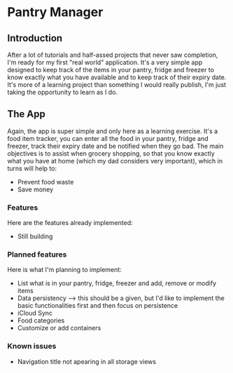 #  Pantry Manager
## Introduction
After a lot of tutorials and half-assed projects that never saw completion, I'm ready for my first "real world" application.
It's a very simple app designed to keep track of the items in your pantry, fridge and freezer to know exactly what you have available and to keep track of their expiry date. 
It's more of a learning project than something I would really publish, I'm just taking the opportunity to learn as I do.
## The App
Again, the app is super simple and only here as a learning exercise.
It's a food item tracker, you can enter all the food in your pantry, fridge and freezer, track their expiry date and be notified when they go bad.
The main objectives is to assist when grocery shopping, so that you know exactly what you have at home (which my dad considers very important), which in turns will help to:
- Prevent food waste
- Save money
### Features
Here are the features already implemented:
- Still building
### Planned features
Here is what I'm planning to implement:
- List what is in your pantry, fridge, freezer and add, remove or modify items
- Data persistency --> this should be a given, but I'd like to implement the basic functionalities first and then focus on persistence
- iCloud Sync
- Food categories
- Customize or add containers
### Known issues
- Navigation title not apearing in all storage views
